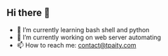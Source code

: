 ## Hi there 👋
- 🌱 I’m currently learning bash shell and python
- 🔭 I’m currently working on web server automating
- 📫 How to reach me: contact@tpaity.com
<!--
**GitGudAuth/GitGudAuth** is a ✨ _special_ ✨ repository because its `README.md` (this file) appears on your GitHub profile.

Here are some ideas to get you started:

- 🔭 I’m currently working on ...
- 🌱 I’m currently learning ...
- 👯 I’m looking to collaborate on ...
- 🤔 I’m looking for help with ...
- 💬 Ask me about ...
- 📫 How to reach me: ...
- 😄 Pronouns: ...
- ⚡ Fun fact: ...
-->
